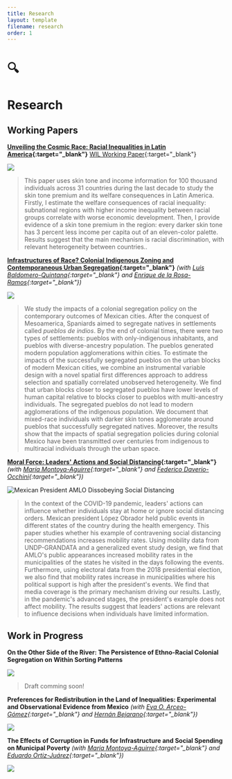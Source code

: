 ```yaml
---
title: Research
layout: template
filename: research
order: 1
--- 
```


# :mag: 

# Research

## Working Papers

**[Unveiling the Cosmic Race: Racial Inequalities in Latin America](https://papers.ssrn.com/sol3/papers.cfm?abstract_id=3870741){:target="_blank"}** [WIL Working Paper](https://wid.world/document/unveiling-the-cosmic-race-racial-inequalities-in-latin-america-world-inequality-lab-working-paper-2022-02/){:target="_blank"}

![](https://raw.githubusercontent.com/woomora/woomora.github.io/main/images/UCR.png)

  > This paper uses skin tone and income information for 100 thousand individuals across 31 countries during the last decade to study the skin tone premium and its welfare consequences in Latin America. Firstly, I estimate the welfare consequences of racial inequality: subnational regions with higher income inequality between racial groups correlate with worse economic development. Then, I provide evidence of a skin tone premium in the region: every darker skin tone has 3 percent less income per capita out of an eleven-color palette. Results suggest that the main mechanism is racial discrimination, with relevant heterogeneity between countries..



**[Infrastructures of Race? Colonial Indigenous Zoning and Contemporaneous Urban Segregation](https://scholarworks.wm.edu/cgi/viewcontent.cgi?article=2947&amp;context=aspubs){:target="_blank"}** *(with [Luis Baldomero-Quintana](https://sites.google.com/view/luisbaldomeroquintana/){:target="_blank"} and [Enrique de la Rosa-Ramos](https://www.enriquedelarosaramos.com/){:target="_blank"})*

![](https://raw.githubusercontent.com/woomora/woomora.github.io/main/images/IoR.png)

  > We study the impacts of a colonial segregation policy on the contemporary outcomes of Mexican cities. After the conquest of Mesoamerica, Spaniards aimed to segregate natives in settlements called *pueblos de indios*. By the end of colonial times, there were two types of settlements: pueblos with only-indigenous inhabitants, and pueblos with diverse-ancestry population. The pueblos generated modern population agglomerations within cities. To estimate the impacts of the successfully segregated pueblos on the urban blocks of modern Mexican cities, we combine an instrumental variable design with a novel spatial first differences approach to address selection and spatially correlated unobserved heterogeneity. We find that urban blocks closer to segregated pueblos have lower levels of human capital relative to blocks closer to pueblos with multi-ancestry individuals. The segregated pueblos do not lead to modern agglomerations of the indigenous population. We document that mixed-race individuals with darker skin tones agglomerate around pueblos that successfully segregated natives. Moreover, the results show that the impacts of spatial segregation policies during colonial Mexico have been transmitted over centuries from indigenous to multiracial individuals through the urban space.


**[Moral Force: Leaders' Actions and Social Distancing](https://papers.ssrn.com/sol3/papers.cfm?abstract_id=3678980){:target="_blank"}** *(with [María Montoya-Aguirre](https://fr.linkedin.com/in/mariamontoyaa){:target="_blank"} and [Federico Daverio-Occhini](https://mx.linkedin.com/in/federicodaverio){:target="_blank"})*

![Mexican President AMLO Dissobeying Social Distancing](https://raw.githubusercontent.com/woomora/woomora.github.io/main/images/MF.png)

  > In the context of the COVID-19 pandemic, leaders' actions can influence whether individuals stay at home or ignore social distancing orders. Mexican president López Obrador held public events in different states of the country during the health emergency. This paper studies whether his example of contravening social distancing recommendations increases mobility rates. Using mobility data from UNDP-GRANDATA and a generalized event study design, we find that AMLO's public appearances increased mobility rates in the municipalities of the states he visited in the days following the events. Furthermore, using electoral data from the 2018 presidential election, we also find that mobility rates increase in municipalities where his political support is high after the president's events. We find that media coverage is the primary mechanism driving our results. Lastly, in the pandemic's advanced stages, the president's example does not affect mobility. The results suggest that leaders' actions are relevant to influence decisions when individuals have limited information.


## Work in Progress

**On the Other Side of the River: The Persistence of Ethno-Racial Colonial Segregation on Within Sorting Patterns**

![](https://raw.githubusercontent.com/woomora/woomora.github.io/main/images/AOLDR.png)

  > Draft comming soon!


**Preferences for Redistribution in the Land of Inequalities: Experimental and Observational Evidence from Mexico** *(with [Eva O. Arceo-Gómez](https://www.eva-arceo.com/){:target="_blank"} and [Hernán Bejarano](https://www.hernandbejarano.com/){:target="_blank"})*

![](https://raw.githubusercontent.com/woomora/woomora.github.io/main/images/PFRLI.png)


**The Effects of Corruption in Funds for Infrastructure and Social Spending on Municipal Poverty** *(with [María Montoya-Aguirre](https://fr.linkedin.com/in/mariamontoyaa){:target="_blank"} and [Eduardo Ortiz-Juárez](https://www.eduardoortizj.com/){:target="_blank"})*

![](https://raw.githubusercontent.com/woomora/woomora.github.io/main/images/poverty_corruption.png)
